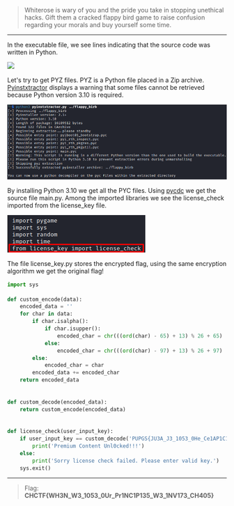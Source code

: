 > Whiterose is wary of you and the pride you take in stopping unethical hacks. Gift them a cracked flappy bird game to raise confusion regarding your morals and buy yourself some time.
---

In the executable file, we see lines indicating that the source code was written in Python.

![](../../ångstromCTF%202023/REV%20-%20Bananas/Screen-1.png)

Let's try to get PYZ files. PYZ is a Python file placed in a Zip archive. [Pyinstxtractor](https://github.com/extremecoders-re/pyinstxtractor) displays a warning that some files cannot be retrieved because Python version 3.10 is required.

![](Screen-2.png)

By installing Python 3.10 we get all the PYC files. Using [pycdc](https://github.com/zrax/pycdc) we get the source file main.py. Among the imported libraries we see the license_check imported from the license_key file.

![](Screen-3.png)

The file license_key.py stores the encrypted flag, using the same encryption algorithm we get the original flag!

```python
import sys

def custom_encode(data):
    encoded_data = ''
    for char in data:
        if char.isalpha():
            if char.isupper():
                encoded_char = chr(((ord(char) - 65) + 13) % 26 + 65)
            else:
                encoded_char = chr(((ord(char) - 97) + 13) % 26 + 97)
        else:
            encoded_char = char
        encoded_data += encoded_char
    return encoded_data


def custom_decode(encoded_data):
    return custom_encode(encoded_data)


def license_check(user_input_key):
    if user_input_key == custom_decode('PUPGS{JU3A_J3_1053_0He_Ce1AP1C135_J3_1AI173_PU405}'):
        print('Premium Content Unl0cked!!!')
    else:
        print('Sorry license check failed. Please enter valid key.')
    sys.exit()
```

---
> Flag: **CHCTF{WH3N_W3_1053_0Ur_Pr1NC1P135_W3_1NV173_CH405}**